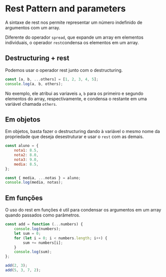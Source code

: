 # Rest Pattern and parameters

A sintaxe de rest nos permite representar um número indefinido de argumentos com um array.

Diferente do operador `spread`, que expande um array em elementos individuais, o operador `rest`condensa os elementos em um array.

## Destructuring + rest

Podemos usar o operador rest junto com o destructuring.

```javascript
const [a, b, ...others] = [1, 2, 3, 4, 5];
console.log(a, b, others);
```

No exemplo, ele atribui as variaveis `a`, `b` para os primeiro e segundo elementos do array, respectivamente, e condensa o restante em uma variável chamada `others`.

## Em objetos

Em objetos, basta fazer o destructuring dando à variável o mesmo nome da propriedade que deseja desestruturar e usar o `rest` com as demais.

```javascript
const aluno = {
	nota1: 8.5,
	nota2: 8.0,
	nota3: 9.0,
	media: 8.5,
};

const { media, ...notas } = aluno;
console.log(media, notas);
```

## Em funções

O uso do rest em funções é util para condensar os argumentos em um array quando passados como parâmetros.

```javascript
const add = function (...numbers) {
	console.log(numbers);
	let sum = 0;
	for (let i = 0; i < numbers.length; i++) {
		sum += numbers[i];
	}
	console.log(sum);
};

add(2, 3);
add(5, 3, 7, 2);
```
